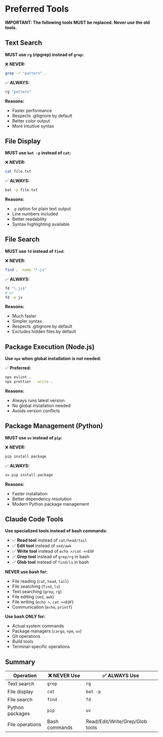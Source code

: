 # Preferred Tools

**IMPORTANT: The following tools MUST be replaced. Never use the old tools.**

## Text Search

**MUST use `rg` (ripgrep) instead of `grep`:**

❌ **NEVER:**
```bash
grep -r "pattern" .
```

✅ **ALWAYS:**
```bash
rg "pattern"
```

**Reasons:**
- Faster performance
- Respects .gitignore by default
- Better color output
- More intuitive syntax

## File Display

**MUST use `bat -p` instead of `cat`:**

❌ **NEVER:**
```bash
cat file.txt
```

✅ **ALWAYS:**
```bash
bat -p file.txt
```

**Reasons:**
- `-p` option for plain text output
- Line numbers included
- Better readability
- Syntax highlighting available

## File Search

**MUST use `fd` instead of `find`:**

❌ **NEVER:**
```bash
find . -name "*.js"
```

✅ **ALWAYS:**
```bash
fd "\.js$"
# or
fd -e js
```

**Reasons:**
- Much faster
- Simpler syntax
- Respects .gitignore by default
- Excludes hidden files by default

## Package Execution (Node.js)

**Use `npx` when global installation is not needed:**

✅ **Preferred:**
```bash
npx eslint .
npx prettier --write .
```

**Reasons:**
- Always runs latest version
- No global installation needed
- Avoids version conflicts

## Package Management (Python)

**MUST use `uv` instead of `pip`:**

❌ **NEVER:**
```bash
pip install package
```

✅ **ALWAYS:**
```bash
uv pip install package
```

**Reasons:**
- Faster installation
- Better dependency resolution
- Modern Python package management

## Claude Code Tools

**Use specialized tools instead of bash commands:**

- ✅ **Read tool** instead of `cat/head/tail`
- ✅ **Edit tool** instead of `sed/awk`
- ✅ **Write tool** instead of `echo >/cat <<EOF`
- ✅ **Grep tool** instead of `grep/rg` in bash
- ✅ **Glob tool** instead of `find/ls` in bash

**NEVER use bash for:**
- File reading (`cat`, `head`, `tail`)
- File searching (`find`, `ls`)
- Text searching (`grep`, `rg`)
- File editing (`sed`, `awk`)
- File writing (`echo >`, `cat <<EOF`)
- Communication (`echo`, `printf`)

**Use bash ONLY for:**
- Actual system commands
- Package managers (`cargo`, `npm`, `uv`)
- Git operations
- Build tools
- Terminal-specific operations

## Summary

| Operation | ❌ NEVER Use | ✅ ALWAYS Use |
|-----------|--------------|---------------|
| Text search | `grep` | `rg` |
| File display | `cat` | `bat -p` |
| File search | `find` | `fd` |
| Python packages | `pip` | `uv` |
| File operations | Bash commands | Read/Edit/Write/Grep/Glob tools |
